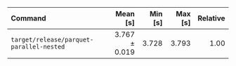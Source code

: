 | Command | Mean [s] | Min [s] | Max [s] | Relative |
|:---|---:|---:|---:|---:|
| `target/release/parquet-parallel-nested` | 3.767 ± 0.019 | 3.728 | 3.793 | 1.00 |

